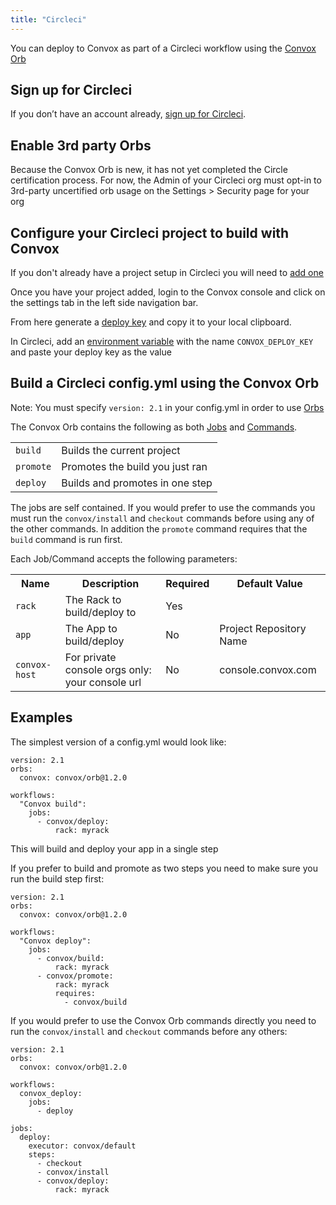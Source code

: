 ```yaml
---
title: "Circleci"
---
```


You can deploy to Convox as part of a Circleci workflow using the [Convox Orb](https://circleci.com/orbs/registry/orb/convox/orb)

## Sign up for Circleci

If you don’t have an account already, [sign up for Circleci](https://circleci.com/signup/). 

## Enable 3rd party Orbs

Because the Convox Orb is new, it has not yet completed the Circle certification process. For now, the Admin of your Circleci org must opt-in to 3rd-party uncertified orb usage on the Settings > Security page for your org

## Configure your Circleci project to build with Convox

If you don't already have a project setup in Circleci you will need to [add one](https://circleci.com/docs/2.0/gh-bb-integration/#section=projects)

Once you have your project added, login to the Convox console and click on the settings tab in the left side navigation bar. 

From here generate a [deploy key](/console/deploy-keys) and copy it to your local clipboard.

In Circleci, add an [environment variable](https://circleci.com/docs/2.0/env-vars/#setting-an-environment-variable-in-a-project) with the name `CONVOX_DEPLOY_KEY` and paste your deploy key as the value

## Build a Circleci config.yml using the Convox Orb

Note: You must specify `version: 2.1` in your config.yml in order to use [Orbs](https://circleci.com/docs/2.0/using-orbs/)

The Convox Orb contains the following as both [Jobs](https://circleci.com/docs/2.0/configuration-reference/#jobs) and [Commands](https://circleci.com/docs/2.0/configuration-reference/#commands-requires-version-21). 

<table>

  <tr>
    <td><code>build</code></td>
    <td>Builds the current project</td>
  </tr>
  <tr>
    <td><code>promote</code></td>
    <td>Promotes the build you just ran</td>
  </tr>
  <tr>
    <td><code>deploy</code></td>
    <td>Builds and promotes in one step </td>
  </tr>
</table>

The jobs are self contained. If you would prefer to use the commands you must run the `convox/install` and `checkout` commands before using any of the other commands.
In addition the `promote` command requires that the `build` command is run first.

Each Job/Command accepts the following parameters:

<table>
  <tr>
    <th>Name</th>
    <th>Description</th>
    <th>Required</th>
    <th>Default Value</th>
  </tr>
  <tr>
    <td><code>rack</code></td>
    <td>The Rack to build/deploy to</td>
    <td>Yes</td>
    <td></td>
  </tr>
  <tr>
    <td><code>app</code></td>
    <td>The App to build/deploy</td>
    <td>No</td>
    <td>Project Repository Name</td>
  </tr>
  <tr>
    <td><code>convox-host</code></td>
    <td>For private console orgs only: your console url</td>
    <td>No</td>
    <td>console.convox.com</td>
  </tr>
</table>

## Examples

The simplest version of a config.yml would look like:

```
version: 2.1
orbs:
  convox: convox/orb@1.2.0

workflows:
  "Convox build":
    jobs:
      - convox/deploy:
          rack: myrack
```
This will build and deploy your app in a single step

If you prefer to build and promote as two steps you need to make sure you run the build step first:

```
version: 2.1
orbs:
  convox: convox/orb@1.2.0

workflows:
  "Convox deploy":
    jobs:
      - convox/build:
          rack: myrack
      - convox/promote:
          rack: myrack
          requires:
            - convox/build
```

If you would prefer to use the Convox Orb commands directly you need to run the `convox/install` and `checkout` commands before any others:
```
version: 2.1
orbs:
  convox: convox/orb@1.2.0

workflows:
  convox_deploy:
    jobs:
      - deploy

jobs:
  deploy:
    executor: convox/default
    steps:
      - checkout
      - convox/install
      - convox/deploy:
          rack: myrack
```